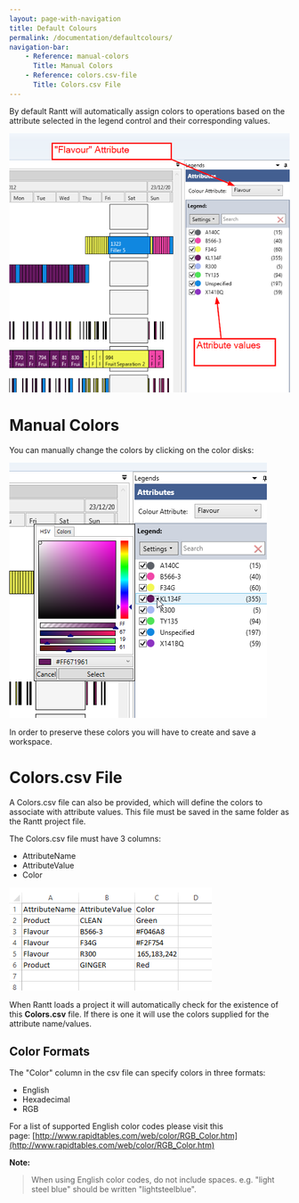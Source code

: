 ```yaml
---
layout: page-with-navigation
title: Default Colours
permalink: /documentation/defaultcolours/
navigation-bar:
    - Reference: manual-colors
      Title: Manual Colors
    - Reference: colors.csv-file
      Title: Colors.csv File
---
```


By default Rantt will automatically assign colors to operations based on the attribute selected in the legend control and their corresponding values.

![](images/LegendControl.png)

Manual Colors
=============

You can manually change the colors by clicking on the color disks:

![](images/ColorPicker.png)

In order to preserve these colors you will have to create and save a workspace.

Colors.csv File
===============

A Colors.csv file can also be provided, which will define the colors to associate with attribute values.
This file must be saved in the same folder as the Rantt project file.

The Colors.csv file must have 3 columns:

-   AttributeName
-   AttributeValue
-   Color

![](images/colorsCsvFile.png)

When Rantt loads a project it will automatically check for the existence of this **Colors.csv** file. If there is one it will use the colors supplied for the attribute name/values.

Color Formats
--------------

The "Color" column in the csv file can specify colors in three formats:

-   English
-   Hexadecimal
-   RGB

For a list of supported English color codes please visit this page: [http://www.rapidtables.com/web/color/RGB_Color.htm](http://www.rapidtables.com/web/color/RGB_Color.htm)


**Note:** 

> When using English color codes, do not include spaces. e.g. "light steel blue" should be written "lightsteelblue".
